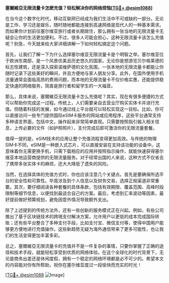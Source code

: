 **塞爾維亞无限流量卡怎麽充值？轻松解决你的网络烦恼[[TG💪+ @esim1088](https://t.me/s/esim1088)]**

在当今这个数字化时代，移动互联网已经成为我们生活中不可或缺的一部分。无论是工作、学习还是娱乐，随时随地都能连接到高速网络是现代人的一种基本需求。而如果你计划前往塞尔维亚旅行或者长期居住，那么拥有一张当地的无限流量卡无疑会让你的生活更加便利。不过，很多人可能会担心，这种无限流量卡该怎么充值呢？别急，今天就来给大家详细讲解一下如何轻松搞定这个问题。

首先，让我们了解一下为什么选择塞尔维亚无限流量卡是个明智之举。塞尔维亚位于欧洲东南部，是一个风景优美且历史悠久的国家。无论你是想游览贝尔格莱德的标志性建筑，还是深入探索诺维萨德的文化氛围，一张本地的无限流量卡都能让你随时记录下这些美好的瞬间，并且方便地与家人朋友分享。此外，在国外使用手机流量通常会面临高昂的费用问题，而本地的无限流量卡不仅价格实惠，还能提供稳定快速的网络服务，简直是旅行者和留学生的一大福音。

那么，具体来说，塞爾維亞无限流量卡怎么充值呢？其实，现在有很多便捷的方式可以帮助你完成这一过程。传统上，人们需要亲自去营业厅购买实体卡并进行充值。但随着科技的发展，如今通过线上平台就可以轻松实现这一目标。比如，你可以直接访问一些专门提供国际eSIM卡服务的网站或应用程序，这些平台通常支持多种语言界面，包括中文，操作起来非常简单直观。只需要按照指引输入相关信息，上传必要的文件（如护照照片），支付完成后即可激活你的无限流量套餐。

值得一提的是，eSIM技术的应用让整个充值流程变得更加高效。与传统的物理SIM卡不同，eSIM是一种嵌入式芯片，可以直接安装在支持该功能的设备中。这意味着你无需更换手机，只需下载相应的应用并按照指示操作，就能快速获得塞尔维亚本地运营商提供的无限流量服务。对于经常出国的人来说，这种方式不仅省去了携带多张实体卡的麻烦，还大大降低了遗失的风险。

当然，在选择具体的充值方式时，你也应该注意几个关键点。首先是要确保所选平台的安全性和可靠性。毕竟涉及到个人信息以及财务交易，选择正规渠道非常重要。其次，要仔细阅读各种套餐的具体条款，包括有效期限、覆盖范围、高峰时段限制等细节信息，以便找到最适合自己的方案。最后，考虑到汇率波动等因素，最好提前做好预算规划，避免因意外情况导致额外支出。

除了上述提到的传统方法外，还有一些创新的服务模式正在兴起。例如，有些公司推出了基于区块链技术的跨境支付解决方案，允许用户以更低的成本完成国际转账；还有些平台整合了多种支付手段，比如支付宝、微信支付等，使得中国用户能够更方便地进行充值操作。这些新趋势无疑为海外通信带来了更多可能性，也让我们的生活变得更加丰富多彩。

总之，塞爾維亞无限流量卡的充值并不是一件复杂的事情，只要你掌握了正确的途径和技术手段，就能轻松享受到优质的网络体验。在这个全球化的时代背景下，无论是商务出差还是休闲度假，拥有一个稳定的网络环境都是必不可少的。希望本文的内容能对你有所帮助，祝你在塞尔维亚度过一段愉快而充实的时光！

[[TG💪+ @esim1088](https://t.me/s/esim1088) ![Image](https://i.postimg.cc/4NQfJmqS/Snipaste-2025-05-13-00-14-12.png)]
